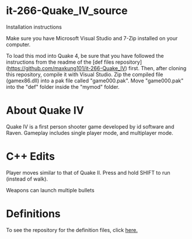 it-266-Quake_IV_source
======================
Installation instructions

Make sure you have Microsoft Visual Studio and 7-Zip installed on your computer.

To load this mod into Quake 4, be sure that you have followed the instructions from the readme of the [def files repository] (https://github.com/maxkung101/it-266-Quake_IV) first. Then, after cloning this repository, compile it with Visual Studio. Zip the compiled file (gamex86.dll) into a pak file called "game000.pak". Move "game000.pak" into the "def" folder inside the "mymod" folder.

About Quake IV
==============
Quake IV is a first person shooter game developed by id software and Raven. Gameplay includes single player mode, and multiplayer mode.

C++ Edits
=========
Player moves similar to that of Quake II. Press and hold SHIFT to run (instead of walk).

Weapons can launch multiple bullets

Definitions
===========
To see the repository for the definition files, click [here.](https://github.com/maxkung101/it-266-Quake_IV)
